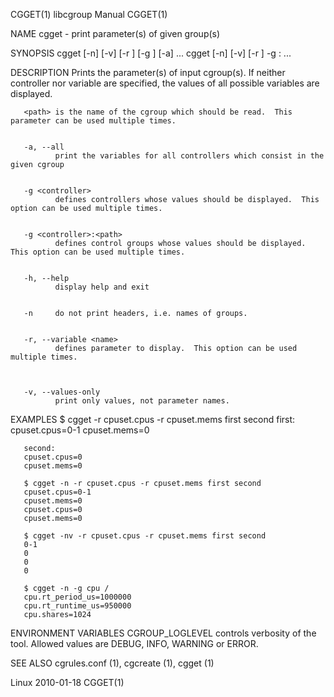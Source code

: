 
CGGET(1)                                                                                       libcgroup Manual                                                                                      CGGET(1)



NAME
       cgget - print parameter(s) of given group(s)


SYNOPSIS
       cgget [-n] [-v] [-r <name>] [-g <controller>] [-a] <path> ...
       cgget [-n] [-v] [-r <name>] -g <controller>:<path> ...


DESCRIPTION
       Prints the parameter(s) of input cgroup(s).  If neither controller nor variable are specified, the values of all possible variables are displayed.


       <path> is the name of the cgroup which should be read.  This parameter can be used multiple times.


       -a, --all
              print the variables for all controllers which consist in the  given cgroup


       -g <controller>
              defines controllers whose values should be displayed.  This option can be used multiple times.


       -g <controller>:<path>
              defines control groups whose values should be displayed.  This option can be used multiple times.


       -h, --help
              display help and exit


       -n     do not print headers, i.e. names of groups.


       -r, --variable <name>
              defines parameter to display.  This option can be used multiple times.



       -v, --values-only
              print only values, not parameter names.


EXAMPLES
       $ cgget -r cpuset.cpus -r cpuset.mems first second
       first:
       cpuset.cpus=0-1
       cpuset.mems=0

       second:
       cpuset.cpus=0
       cpuset.mems=0

       $ cgget -n -r cpuset.cpus -r cpuset.mems first second
       cpuset.cpus=0-1
       cpuset.mems=0
       cpuset.cpus=0
       cpuset.mems=0

       $ cgget -nv -r cpuset.cpus -r cpuset.mems first second
       0-1
       0
       0
       0

       $ cgget -n -g cpu /
       cpu.rt_period_us=1000000
       cpu.rt_runtime_us=950000
       cpu.shares=1024



ENVIRONMENT VARIABLES
       CGROUP_LOGLEVEL
              controls verbosity of the tool. Allowed values are DEBUG, INFO, WARNING or ERROR.


SEE ALSO
       cgrules.conf (1), cgcreate (1), cgget (1)




Linux                                                                                             2010-01-18                                                                                         CGGET(1)
